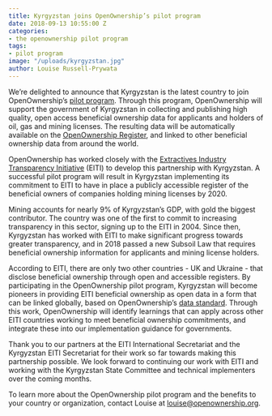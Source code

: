 ```yaml
---
title: Kyrgyzstan joins OpenOwnership’s pilot program
date: 2018-09-13 10:55:00 Z
categories:
- the openownership pilot program
tags:
- pilot program
image: "/uploads/kyrgyzstan.jpg"
author: Louise Russell-Prywata
---
```


We’re delighted to announce that Kyrgyzstan is the latest country to join OpenOwnership’s [pilot program](https://openownership.org/the-openownership-pilot-program/). Through this program, OpenOwnership will support the government of Kyrgyzstan in collecting and publishing high quality, open access beneficial ownership data for applicants and holders of oil, gas and mining licenses. The resulting data will be automatically available on the [OpenOwnership Register](https://register.openownership.org/), and linked to other beneficial ownership data from around the world.
 
OpenOwnership has worked closely with the [Extractives Industry Transparency Initiative](https://eiti.org/) (EITI) to develop this partnership with Kyrgyzstan. A successful pilot program will result in Kyrgyzstan implementing its commitment to EITI to have in place a publicly accessible register of the beneficial owners of companies holding mining licenses by 2020.
 
Mining accounts for nearly 9% of Kyrgyzstan’s GDP, with gold the biggest contributor. The country was one of the first to commit to increasing transparency in this sector, signing up to the EITI in 2004. Since then, Kyrgyzstan has worked with EITI to make significant progress towards greater transparency, and in 2018 passed a new Subsoil Law that requires beneficial ownership information for applicants and mining license holders.
 
According to EITI, there are only two other countries - UK and Ukraine - that disclose beneficial ownership through open and accessible registers. By participating in the OpenOwnership pilot program, Kyrgyzstan will become pioneers in providing EITI beneficial ownership as open data in a form that can be linked globally, based on OpenOwnership’s [data standard](http://openownership.org/news/coming-soon-a-beneficial-ownership-data-standard/). Through this work, OpenOwnership will identify learnings that can apply across other EITI countries working to meet beneficial ownership commitments, and integrate these into our implementation guidance for governments.
 
Thank you to our partners at the EITI International Secretariat and the Kyrgyzstan EITI Secretariat for their work so far towards making this partnership possible. We look forward to continuing our work with EITI and working with the Kyrgyzstan State Committee and technical implementers over the coming months.
 
To learn more about the OpenOwnership pilot program and the benefits to your country or organization, contact Louise at [louise@openownership.org](mailto:louise@openownership.org).
